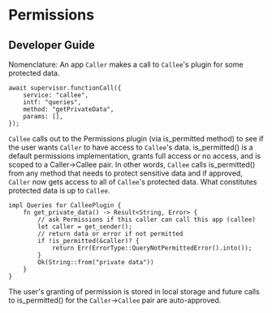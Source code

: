 # Permissions

## Developer Guide

Nomenclature: An app `Caller` makes a call to `Callee`'s plugin for some protected data.

```
await supervisor.functionCall({
    service: "callee",
    intf: "queries",
    method: "getPrivateData",
    params: [],
});
```

`Callee` calls out to the Permissions plugin (via is_permitted method) to see if the user wants `Caller` to have access to `Callee`'s data.
is_permitted() is a default permissions implementation, grants full access or no access, and is scoped to a Caller->Callee pair. In other words, `Callee` calls is_permitted() from any method that needs to protect sensitive data and if approved, `Caller` now gets access to all of `Callee`'s protected data.
What constitutes protected data is up to `Callee`.

```
impl Queries for CalleePlugin {
    fn get_private_data() -> Result<String, Error> {
        // ask Permissions if this caller can call this app (callee)
        let caller = get_sender();
        // return data or error if not permitted
        if !is_permitted(&caller)? {
            return Err(ErrorType::QueryNotPermittedError().into());
        }
        Ok(String::from("private data"))
    }
}
```

The user's granting of permission is stored in local storage and future calls to is_permitted() for the `Caller`->`Callee` pair are auto-approved.
